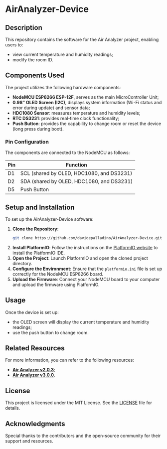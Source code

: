 # AirAnalyzer-Device
## Description
This repository contains the software for the Air Analyzer project, enabling users to:
- view current temperature and humidity readings;
- modify the room ID.

## Components Used
The project utilizes the following hardware components:
- **NodeMCU ESP8266 ESP-12F**, serves as the main MicroController Unit;
- **0.98" OLED Screen (I2C)**, displays system information (Wi-Fi status and error during update) and sensor data;
- **HDC1080 Sensor**: measures temperature and humidity levels;
- **RTC DS3231**: provides real-time clock functionality;
- **Push Button**: provides the capability to change room or reset the device (long press during boot).

### Pin Configuration
The components are connected to the NodeMCU as follows:

| Pin | Function                                  |
|-----|-------------------------------------------|
| D1  | SCL (shared by OLED, HDC1080, and DS3231) |
| D2  | SDA (shared by OLED, HDC1080, and DS3231) |
| D5  | Push Button                               |

## Setup and Installation
To set up the AirAnalyzer-Device software:

1. **Clone the Repository**:
   ```bash
   git clone https://github.com/davidepalladino/AirAnalyzer-Device.git
   ```
2. **Install PlatformIO**:
   Follow the instructions on the [PlatformIO website](https://platformio.org/install) to install the PlatformIO IDE.
3. **Open the Project**:
   Launch PlatformIO and open the cloned project directory.
4. **Configure the Environment**:
   Ensure that the `platformio.ini` file is set up correctly for the NodeMCU ESP8266 board.
5. **Upload the Firmware**:
   Connect your NodeMCU board to your computer and upload the firmware using PlatformIO.

## Usage
Once the device is set up:
- the OLED screen will display the current temperature and humidity readings;
- use the push button to change room.

## Related Resources
For more information, you can refer to the following resources:
- **[Air Analyzer v2.0.3](https://davidepalladino.github.io/2021/07/12/Air-Analyzer-v2-0-3/)**;
- **[Air Analyzer v3.0.0](https://davidepalladino.github.io/2022/02/13/Air-Analyzer-v3-0-0/)**.

## License
This project is licensed under the MIT License. See the [LICENSE](LICENSE) file for details.

## Acknowledgments
Special thanks to the contributors and the open-source community for their support and resources.
